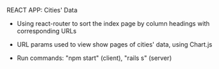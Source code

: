 REACT APP: Cities' Data

- Using react-router to sort the index page by column headings with corresponding URLs

- URL params used to view show pages of cities' data, using Chart.js

- Run commands: "npm start" (client), "rails s" (server)
